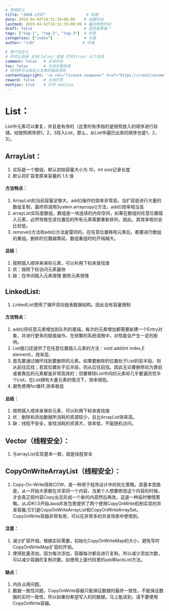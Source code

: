 ```yaml
---
# 常用定义
title: "JAVA LIST"                  # 标题
date: 2019-04-02T10:52:35+08:00    # 创建时间
lastmod: 2019-04-02T10:52:35+08:00 # 最后修改时间
draft: false                       # 是否是草稿？
tags: ["tag-1", "tag-2", "tag-3"]  # 标签
categories: ["index"]              # 分类
author: "小白"                     # 作者

# 用户自定义
# 你可以选择 关闭(false) 或者 打开(true) 以下选项
comment: false   # 关闭评论
toc: false       # 关闭文章目录
# 你同样可以自定义文章的版权规则
contentCopyright: '<a rel="license noopener" href="https://creativecommons.org/licenses/by-nc-nd/4.0/" target="_blank">CC BY-NC-ND 4.0</a>'
reward: false	 # 关闭打赏
mathjax: true    # 打开 mathjax
---
```


# List：
List中元素可以重复，并且是有序的（这里的有序指的是按照放入的顺序进行存储。如按照顺序把1，2，3存入List，那么，从List中遍历出来的顺序也是1，2，3）。
##  ArrayList：
1. 实际是一个数组，默认初始容量大小为 10，int size记录长度
2. 默认将扩容至原来容量的 1.5 倍
#### 方法特点：
1. ArrayList的当前容量足够大，add()操作的效率非常高，当扩容是进行大量的数组复制，最终将调用System.arraycopy()方法，add()效率相当高
2. arrayList实际是数组，数组是一块连续的内存空间，如果在数组的任意位置插入元素，必然导致在该位置后的所有元素需要重新排列，因此，其效率相对会比较低。
3. remove()方法和add()方法是雷同的。在任意位置移除元素后，都要进行数组的重组。删除的位置越靠前，数组重组时的开销越大。

#### 总结：
1. 按照插入顺序来保存元素，可以利用下标来查找值
2. 优：按照下标访问元素最快
3. 缺：在中间插入元素很慢
删除元素很慢

## LinkedList:
1. LinkedList使用了循环双向链表数据结构。因此没有容量限制

#### 方法特点：
1. add()将任意元素增加到队列的尾端，每次的元素增加都需要新建一个Entry对象，并进行更多的赋值操作。在频繁的系统调用中，对性能会产生一定的影响。
2. List接口还提供了在任意位置插入元素的方法：void add(int index,E element)，效率高;
3. 首先要通过循环找到要删除的元素。如果要删除的位置处于List的前半段，则从前往后找；若其位置处于后半段，则从后往前找。因此无论要删除较为靠前或者靠后的元素都是非常高效的；但要移除List中间的元素却几乎要遍历完半个List，在List拥有大量元素的情况下，效率很低。
4. 避免使用for循环,效率极低
#### 总结：
1. 按照插入顺序来保存元素，可以利用下标来查找值
2. 优：删除和添加数据所消耗的资源较少，且比ArrayList效率高。
3. 缺：线程不安全，查找消耗的资源大，效率低，不能随机访问。

## Vector（线程安全）：
1. 与arrayList实现基本一致，就是线程安全

## CopyOnWriteArrayList（线程安全）：
1. Copy-On-Write简称COW，是一种用于程序设计中的优化策略。其基本思路是，从一开始大家都在共享同一个内容，当某个人想要修改这个内容的时候，才会真正把内容Copy出去形成一个新的内容然后再改，这是一种延时懒惰策略。从JDK1.5开始Java并发包里提供了两个使用CopyOnWrite机制实现的并发容器,它们是CopyOnWriteArrayList和CopyOnWriteArraySet。CopyOnWrite容器非常有用，可以在非常多的并发场景中使用到。

#### 注意：
1. 减少扩容开销。根据实际需要，初始化CopyOnWriteMap的大小，避免写时CopyOnWriteMap扩容的开销。
2. 使用批量添加。因为每次添加，容器每次都会进行复制，所以减少添加次数，可以减少容器的复制次数。如使用上面代码里的addBlackList方法。

#### 缺点：
1. 内存占用问题。
2. 数据一致性问题。CopyOnWrite容器只能保证数据的最终一致性，不能保证数据的实时一致性。所以如果你希望写入的的数据，马上能读到，请不要使用CopyOnWrite容器。